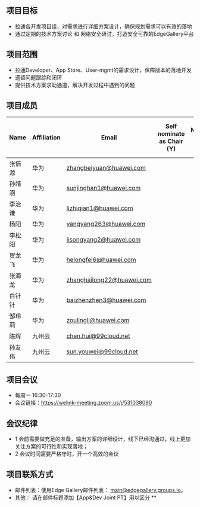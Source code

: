 ## 项目目标
* 拉通各开发项目组，对需求进行详细方案设计，确保规划需求可以有效的落地
* 通过定期的技术方案讨论 和 网络安全研讨，打造安全可靠的EdgeGallery平台

## 项目范围
* 拉通Developer、App Store、User-mgmt的需求设计，保障版本的落地开发
* 遗留问题跟踪和闭环
* 提供技术方案求助通道，解决开发过程中遇到的问题

## 项目成员
| **Name**  | **Affiliation** |         **Email**         |  **Self nominate as Chair (Y)** | **Self Nominate as Co-Chair (Y/N)** |
|-----------|-----------------|---------------------------|---------------------------------|-------------------------------------|                                  
| 张倍源      | 华为           | zhangbeiyuan@huawei.com    |                                 |                                     
| 孙靖涵    | 华为             | sunjinghan1@huawei.com    |                                 |                                     
| 李治谦    | 华为             | lizhiqian1@huawei.com     |                                 |   
| 杨阳    | 华为             | yangyang263@huawei.com   |                                 |   
| 李松阳    | 华为             | lisongyang2@huawei.com   |                                 |   
| 贺龙飞    | 华为             | helongfei6@huawei.com   |                                 |   
| 张海龙    | 华为             | zhanghailong22@huawei.com   |                                 |   
| 白针针    | 华为             | baizhenzhen3@huawei.com   |                                 |   
| 邹玲莉    | 华为             | zoulingli@huawei.com   |                                 |   
| 陈辉    | 九州云             | chen.hui@99cloud.net   |                                 |   
| 孙友伟    | 九州云             | sun.youwei@99cloud.net   |                                 |   

## 项目会议
* 每周一 16:30-17:30
* 会议链接：https://welink-meeting.zoom.us/j/531038090

## 会议纪律
* 1 会前需要做充足的准备，输出方案的详细设计，线下已经沟通过，线上更加关注方案的可行性和实现落地；
* 2 会议时间需要严格守时，开一个高效的会议

## 项目联系方式
* 邮件列表：使用Edge Gallery邮件列表： main@edgegallery.groups.io。
* 其他： 请在邮件标题添加【App&Dev Joint PT】用以区分
** 